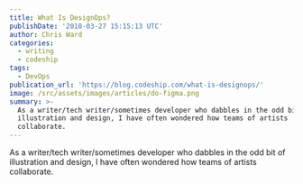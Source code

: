 ```yaml
---
title: What Is DesignOps?
publishDate: '2018-03-27 15:15:13 UTC'
author: Chris Ward
categories:
  - writing
  - codeship
tags:
  - DevOps
publication_url: 'https://blog.codeship.com/what-is-designops/'
image: /src/assets/images/articles/do-figma.png
summary: >-
  As a writer/tech writer/sometimes developer who dabbles in the odd bit of
  illustration and design, I have often wondered how teams of artists
  collaborate.
---
```

As a writer/tech writer/sometimes developer who dabbles in the odd bit of illustration and design, I have often wondered how teams of artists collaborate.

